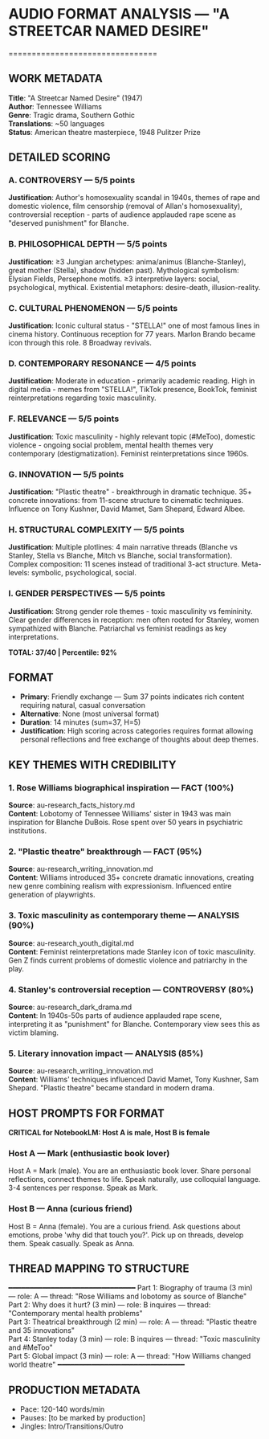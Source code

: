 # AUDIO FORMAT ANALYSIS — "A STREETCAR NAMED DESIRE"
================================

## WORK METADATA
**Title**: "A Streetcar Named Desire" (1947)  
**Author**: Tennessee Williams  
**Genre**: Tragic drama, Southern Gothic  
**Translations**: ~50 languages  
**Status**: American theatre masterpiece, 1948 Pulitzer Prize

## DETAILED SCORING

### A. CONTROVERSY — 5/5 points
**Justification**: Author's homosexuality scandal in 1940s, themes of rape and domestic violence, film censorship (removal of Allan's homosexuality), controversial reception - parts of audience applauded rape scene as "deserved punishment" for Blanche.

### B. PHILOSOPHICAL DEPTH — 5/5 points  
**Justification**: ≥3 Jungian archetypes: anima/animus (Blanche-Stanley), great mother (Stella), shadow (hidden past). Mythological symbolism: Elysian Fields, Persephone motifs. ≥3 interpretive layers: social, psychological, mythical. Existential metaphors: desire-death, illusion-reality.

### C. CULTURAL PHENOMENON — 5/5 points
**Justification**: Iconic cultural status - "STELLA!" one of most famous lines in cinema history. Continuous reception for 77 years. Marlon Brando became icon through this role. 8 Broadway revivals.

### D. CONTEMPORARY RESONANCE — 4/5 points
**Justification**: Moderate in education - primarily academic reading. High in digital media - memes from "STELLA!", TikTok presence, BookTok, feminist reinterpretations regarding toxic masculinity.

### F. RELEVANCE — 5/5 points
**Justification**: Toxic masculinity - highly relevant topic (#MeToo), domestic violence - ongoing social problem, mental health themes very contemporary (destigmatization). Feminist reinterpretations since 1960s.

### G. INNOVATION — 5/5 points
**Justification**: "Plastic theatre" - breakthrough in dramatic technique. 35+ concrete innovations: from 11-scene structure to cinematic techniques. Influence on Tony Kushner, David Mamet, Sam Shepard, Edward Albee.

### H. STRUCTURAL COMPLEXITY — 5/5 points
**Justification**: Multiple plotlines: 4 main narrative threads (Blanche vs Stanley, Stella vs Blanche, Mitch vs Blanche, social transformation). Complex composition: 11 scenes instead of traditional 3-act structure. Meta-levels: symbolic, psychological, social.

### I. GENDER PERSPECTIVES — 5/5 points
**Justification**: Strong gender role themes - toxic masculinity vs femininity. Clear gender differences in reception: men often rooted for Stanley, women sympathized with Blanche. Patriarchal vs feminist readings as key interpretations.

**TOTAL: 37/40 | Percentile: 92%**

## FORMAT
- **Primary**: Friendly exchange — Sum 37 points indicates rich content requiring natural, casual conversation
- **Alternative**: None (most universal format)  
- **Duration**: 14 minutes (sum=37, H=5)
- **Justification**: High scoring across categories requires format allowing personal reflections and free exchange of thoughts about deep themes.

## KEY THEMES WITH CREDIBILITY

### 1. Rose Williams biographical inspiration — **FACT** (100%)
**Source**: au-research_facts_history.md  
**Content**: Lobotomy of Tennessee Williams' sister in 1943 was main inspiration for Blanche DuBois. Rose spent over 50 years in psychiatric institutions.

### 2. "Plastic theatre" breakthrough — **FACT** (95%)  
**Source**: au-research_writing_innovation.md  
**Content**: Williams introduced 35+ concrete dramatic innovations, creating new genre combining realism with expressionism. Influenced entire generation of playwrights.

### 3. Toxic masculinity as contemporary theme — **ANALYSIS** (90%)
**Source**: au-research_youth_digital.md  
**Content**: Feminist reinterpretations made Stanley icon of toxic masculinity. Gen Z finds current problems of domestic violence and patriarchy in the play.

### 4. Stanley's controversial reception — **CONTROVERSY** (80%)
**Source**: au-research_dark_drama.md  
**Content**: In 1940s-50s parts of audience applauded rape scene, interpreting it as "punishment" for Blanche. Contemporary view sees this as victim blaming.

### 5. Literary innovation impact — **ANALYSIS** (85%)
**Source**: au-research_writing_innovation.md  
**Content**: Williams' techniques influenced David Mamet, Tony Kushner, Sam Shepard. "Plastic theatre" became standard in modern drama.

## HOST PROMPTS FOR FORMAT

**CRITICAL for NotebookLM: Host A is male, Host B is female**

### Host A — Mark (enthusiastic book lover)
Host A = Mark (male). 
You are an enthusiastic book lover. Share personal reflections, connect themes to life. Speak naturally, use colloquial language. 3-4 sentences per response. Speak as Mark.

### Host B — Anna (curious friend)
Host B = Anna (female). 
You are a curious friend. Ask questions about emotions, probe 'why did that touch you?'. Pick up on threads, develop them. Speak casually. Speak as Anna.

## THREAD MAPPING TO STRUCTURE
━━━━━━━━━━━━━━━━━━━━━━━━━━━━━━
Part 1: Biography of trauma (3 min) — role: A — thread: "Rose Williams and lobotomy as source of Blanche"  
Part 2: Why does it hurt? (3 min) — role: B inquires — thread: "Contemporary mental health problems"  
Part 3: Theatrical breakthrough (2 min) — role: A — thread: "Plastic theatre and 35 innovations"  
Part 4: Stanley today (3 min) — role: B inquires — thread: "Toxic masculinity and #MeToo"  
Part 5: Global impact (3 min) — role: A — thread: "How Williams changed world theatre"
━━━━━━━━━━━━━━━━━━━━━━━━━━━━━━

## PRODUCTION METADATA
- Pace: 120-140 words/min
- Pauses: [to be marked by production]
- Jingles: Intro/Transitions/Outro